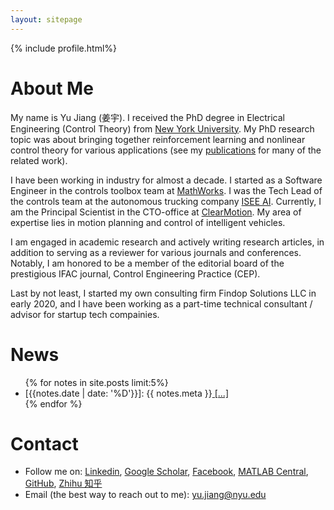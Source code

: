 ```yaml
---
layout: sitepage
---
```


[comment]: # (Insert my picture)
{% include profile.html%}

[comment]: # (Insert my resume below)

# About Me

[comment]: # (Educational)
My name is Yu Jiang (姜宇). I received the PhD degree in Electrical Engineering (Control Theory) from [New York University](https://www.nyu.edu). My PhD research topic was about bringing together reinforcement learning and nonlinear control theory for various applications (see my  [publications]({{site.url}}/publications/) for many of the related work).

[comment]: # (Industry)
I have been working in industry for almost a decade. I started as a Software Engineer in the controls toolbox team at [MathWorks](https://www.mathworks.com). I was the Tech Lead of the controls team at the autonomous trucking company [ISEE AI](https://www.isee.ai). Currently, I am the Principal Scientist in the CTO-office at [ClearMotion](https://www.clearmotion.com). My area of expertise lies in motion planning and control of intelligent vehicles.


[comment]: # (Acamedia Research)
I am engaged in academic research and actively writing research articles, in addition to serving as a reviewer for various journals and conferences. Notably, I am honored to be a member of the editorial board of the prestigious IFAC journal, Control Engineering Practice (CEP). 

[comment]: # (Consulting)
Last by not least, I started my own consulting firm Findop Solutions LLC in early 2020, and I have been working as a part-time technical consultant / advisor for startup tech compainies.


# News #
<div>
<ul>
{% for notes in site.posts limit:5%}
<li>
  [{{notes.date | date: '%D'}}]: 
  {{ notes.meta }}<a href="{{site.baseurl}}{{ notes.url }}"> [...]</a>
</li>
{% endfor %}
</ul>
</div>

# Contact
* Follow me on:
[Linkedin](http://www.linkedin.com/in/yujiang26),
[Google Scholar](http://scholar.google.com/citations?user=QYanTRsAAAAJ),
[Facebook](https://www.facebook.com/yu.jiang.26/),
[MATLAB Central](http://www.mathworks.com/matlabcentral/profile/authors/5012545-yu),
[GitHub](https://github.com/yu-jiang/),
[Zhihu 知乎](https://www.zhihu.com/people/yujiangnyu)
* Email (the best way to reach out to me): yu.jiang@nyu.edu
